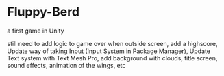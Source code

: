 # Fluppy-Berd
a first game in Unity


still need to add logic to game over when outside screen, add a highscore, Update way of taking Input (Input System in Package Manager), Update Text system with Text Mesh Pro, add background with clouds, title screen, sound effects, animation of the wings, etc
